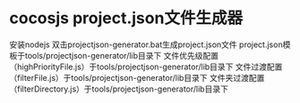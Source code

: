 # cocosjs project.json文件生成器 #

安装nodejs
双击projectjson-generator.bat生成project.json文件
project.json模板于tools/projectjson-generator/lib目录下
文件优先级配置（highPriorityFile.js）于tools/projectjson-generator/lib目录下
文件过渡配置（filterFile.js）于tools/projectjson-generator/lib目录下
文件夹过渡配置（filterDirectory.js）于tools/projectjson-generator/lib目录下